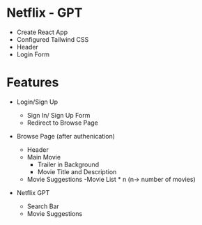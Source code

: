 # Netflix - GPT

- Create React App
- Configured Tailwind CSS
- Header
- Login Form

# Features

- Login/Sign Up
    - Sign In/ Sign Up Form
    - Redirect to Browse Page

- Browse Page (after authenication)
    - Header
    - Main Movie
        - Trailer in Background
        - Movie Title and Description
    - Movie Suggestions
        -Movie List * n (n-> number of movies)

- Netflix GPT
    - Search Bar
    - Movie Suggestions